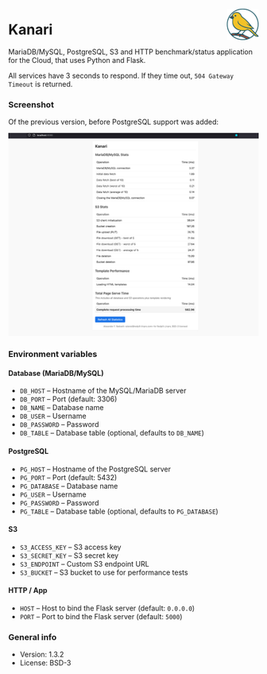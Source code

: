 <img src="img/logo.svg" alt="Kanari" align="right" width="64px"></img>

# Kanari

MariaDB/MySQL, PostgreSQL, S3 and HTTP benchmark/status application for the Cloud, that uses Python and Flask.

All services have 3 seconds to respond. If they time out, `504 Gateway Timeout` is returned.

### Screenshot

Of the previous version, before PostgreSQL support was added:

![Screenshot](img/2025-03-26-screenshot.png)

### Environment variables

#### Database (MariaDB/MySQL)

- `DB_HOST` – Hostname of the MySQL/MariaDB server
- `DB_PORT` – Port (default: 3306)
- `DB_NAME` – Database name
- `DB_USER` – Username
- `DB_PASSWORD` – Password
- `DB_TABLE` – Database table (optional, defaults to `DB_NAME`)

#### PostgreSQL

- `PG_HOST` – Hostname of the PostgreSQL server
- `PG_PORT` – Port (default: 5432)
- `PG_DATABASE` – Database name
- `PG_USER` – Username
- `PG_PASSWORD` – Password
- `PG_TABLE` – Database table (optional, defaults to `PG_DATABASE`)

#### S3

- `S3_ACCESS_KEY` – S3 access key
- `S3_SECRET_KEY` – S3 secret key
- `S3_ENDPOINT` – Custom S3 endpoint URL
- `S3_BUCKET` – S3 bucket to use for performance tests

#### HTTP / App
- `HOST` – Host to bind the Flask server (default: `0.0.0.0`)
- `PORT` – Port to bind the Flask server (default: `5000`)

### General info

* Version: 1.3.2
* License: BSD-3
